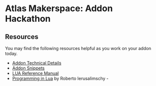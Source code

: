 # Atlas Makerspace: Addon Hackathon

## Resources

You may find the following resources helpful as you work on your addon today.

* [Addon Technical Details](https://prometheus.atlas-sys.com/display/ILLiadAddons/Addon+Technical+Details)
* [Addon Snippets](https://github.com/mcalsada/AddonSnippets)
* [LUA Reference Manual](http://www.lua.org/manual/5.3/)
* [Programming in Lua](http://www.lua.org/pil/contents.html) by Roberto Ierusalimschy - 
